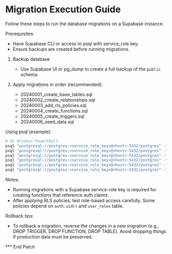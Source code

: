 # Migration Execution Guide

Follow these steps to run the database migrations on a Supabase instance.

Prerequisites:
- Have Supabase CLI or access to psql with service_role key.
- Ensure backups are created before running migrations.

1. Backup database
   - Use Supabase UI or pg_dump to create a full backup of the `public` schema.

2. Apply migrations in order (recommended):
   - 20240001_create_base_tables.sql
   - 20240002_create_relationships.sql
   - 20240003_add_rls_policies.sql
   - 20240004_create_functions.sql
   - 20240005_create_triggers.sql
   - 20240006_seed_data.sql

Using psql (example):

```powershell
# On Windows PowerShell
psql "postgresql://postgres:<service_role_key>@<host>:5432/postgres" -f "supabase/migrations/20240001_create_base_tables.sql";
psql "postgresql://postgres:<service_role_key>@<host>:5432/postgres" -f "supabase/migrations/20240002_create_relationships.sql";
psql "postgresql://postgres:<service_role_key>@<host>:5432/postgres" -f "supabase/migrations/20240003_add_rls_policies.sql";
psql "postgresql://postgres:<service_role_key>@<host>:5432/postgres" -f "supabase/migrations/20240004_create_functions.sql";
psql "postgresql://postgres:<service_role_key>@<host>:5432/postgres" -f "supabase/migrations/20240005_create_triggers.sql";
psql "postgresql://postgres:<service_role_key>@<host>:5432/postgres" -f "supabase/migrations/20240006_seed_data.sql";
```

Notes:
- Running migrations with a Supabase service-role key is required for creating functions that reference auth.claims.
- After applying RLS policies, test role-based access carefully. Some policies depend on `auth.uid()` and `user_roles` table.

Rollback tips:
- To rollback a migration, reverse the changes in a new migration (e.g., DROP TRIGGER, DROP FUNCTION, DROP TABLE). Avoid dropping things if production data must be preserved.

*** End Patch